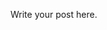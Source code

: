 <!--
.. title: Welcome
.. slug: welcome
.. date: 2019-09-02 10:34:36 UTC+01:00
.. tags: 
.. category: 
.. link: 
.. description: 
.. type: text
-->

Write your post here.

